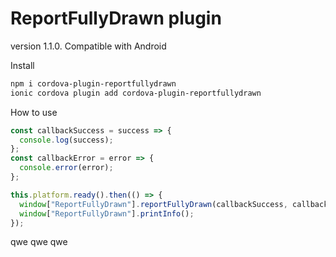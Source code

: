 # ReportFullyDrawn plugin

version 1.1.0.
Compatible with Android

Install
```bash
npm i cordova-plugin-reportfullydrawn
ionic cordova plugin add cordova-plugin-reportfullydrawn
```

How to use
```typescript
const callbackSuccess = success => {
  console.log(success);
};
const callbackError = error => {
  console.error(error);
};

this.platform.ready().then(() => {
  window["ReportFullyDrawn"].reportFullyDrawn(callbackSuccess, callbackError);
  window["ReportFullyDrawn"].printInfo();
});


```
qwe qwe qwe
